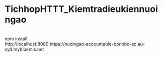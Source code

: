 # TichhopHTTT_Kiemtradieukiennuoingao
<br />
npm install
<br />
http://localhost:8080
https://nuoingao-accountable-bonobo-zc.au-syd.mybluemix.net
<br />

